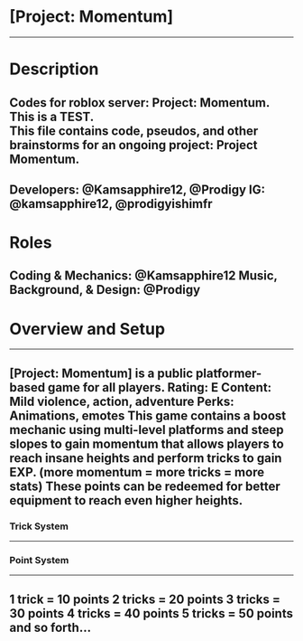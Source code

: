 # [Project: Momentum] 
---
# Description

Codes for roblox server: Project: Momentum. This is a TEST.  
This file contains code, pseudos, and other brainstorms for an ongoing project: Project Momentum.
---
Developers: @Kamsapphire12, @Prodigy
IG: @kamsapphire12, @prodigyishimfr
---
# Roles 

Coding & Mechanics: @Kamsapphire12
Music, Background, & Design: @Prodigy
---
# Overview and Setup
--------------------------------------------------------------
[Project: Momentum] is a public platformer-based game for all players. 
Rating: E
Content: Mild violence, action, adventure
Perks: Animations, emotes
This game contains a boost mechanic using multi-level platforms and steep slopes to gain momentum that allows players to reach insane heights and perform tricks to gain EXP. (more momentum = more tricks = more stats)
These points can be redeemed for better equipment to reach even higher heights.
--------------------------------------------------------------
### Trick System ###
--------------------------------------------------------------
### Point System ###
--------------------------------------------------------------
1 trick = 10 points
2 tricks = 20 points
3 tricks = 30 points
4 tricks = 40 points
5 tricks = 50 points
and so forth...
--------------------------------------------------------------

